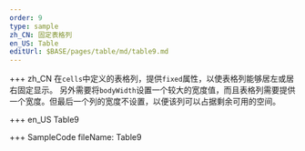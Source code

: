 ```yaml
---
order: 9
type: sample
zh_CN: 固定表格列
en_US: Table
editUrl: $BASE/pages/table/md/table9.md
---
```


+++ zh_CN
在<Code>cells</Code>中定义的表格列，提供<Code>fixed</Code>属性，以使表格列能够居左或居右固定显示。
另外需要将<Code>bodyWidth</Code>设置一个较大的宽度值，而且表格列需要提供一个宽度。但最后一个列的宽度不设置，以便该列可以占据剩余可用的空间。

+++ en_US
Table9

+++ SampleCode
fileName: Table9

